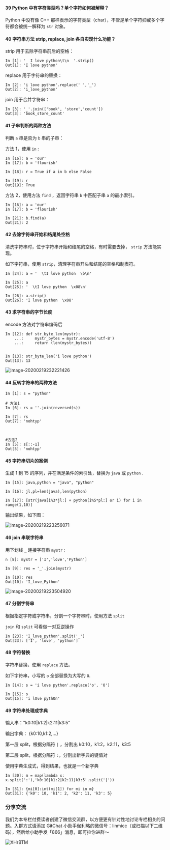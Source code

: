 #### 39 Python 中有字符类型吗？单个字符如何被解释？

Python 中没有像 C++ 那样表示的字符类型（char），不管是单个字符抑或多个字符都会被统一解释为 `str` 对象。

#### 40 字符串方法 strip, replace, join 各自实现什么功能？

strip 用于去除字符串前后的空格：

    
    
    In [1]: '  I love python\t\n  '.strip()
    Out[1]: 'I love python'
    

replace 用于字符串的替换：

    
    
    In [2]: 'i love python'.replace(' ','_')
    Out[2]: 'i_love_python'
    

join 用于合并字符串：

    
    
    In [3]: '_'.join(['book', 'store','count'])
    Out[3]: 'book_store_count'
    

#### 41 子串判断的两种方法

判断 `a` 串是否为 `b` 串的子串：

方法 1，使用 `in` :

    
    
    In [16]: a = 'our'
    In [17]: b = 'flourish'
    
    In [18]: r = True if a in b else False
    
    In [19]: r
    Out[19]: True
    

方法 2，使用方法 `find` ，返回字符串 `b` 中匹配子串 `a` 的最小索引。

    
    
    In [16]: a = 'our'
    In [17]: b = 'flourish'
    
    In [21]: b.find(a)
    Out[21]: 2
    

#### 42 去除字符串开始和结尾处空格

清洗字符串时，位于字符串开始和结尾的空格，有时需要去掉， `strip` 方法能实现。

如下字符串，使用 `strip`，清理字符串开头和结尾的空格和制表符。

    
    
    In [24]: a = '  \tI love python  \b\n'
    
    In [25]: a
    Out[25]: '  \tI love python  \x08\n'
    
    In [26]: a.strip()
    Out[26]: 'I love python  \x08'
    

#### 43 求字符串的字节长度

encode 方法对字符串编码后

    
    
    In [12]: def str_byte_len(mystr):
        ...:     mystr_bytes = mystr.encode('utf-8')
        ...:     return (len(mystr_bytes))
    
    
    In [13]: str_byte_len('i love python') 
    Out[13]: 13
    

![image-20200219232221426](https://images.gitbook.cn/2020-04-29-34736.png)

#### 44 反转字符串的两种方法

    
    
    In [1]: s = "python"
    
    # 方法1    
    In [6]: rs = ''.join(reversed(s))
    
    In [7]: rs
    Out[7]: 'nohtyp'
    
    
    
    #方法2
    In [5]: s[::-1]
    Out[5]: 'nohtyp'
    

#### 45 字符串切片的案例

生成 1 到 15 的序列，并在满足条件的索引处，替换为 `java` 或 `python` .

    
    
    In [15]: java,python = "java", "python"
    
    In [16]: jl,pl=len(java),len(python)
    
    In [17]: [str(java[i%3*jl:] + python[i%5*pl:] or i) for i in range(1,10)]
    

输出结果，如下图：

![image-20200219223256071](https://images.gitbook.cn/2020-04-29-034737.png)

#### 46 join 串联字符串

用下划线 `_` 连接字符串 `mystr` :

    
    
    n [8]: mystr = ['I','love','Python']
    
    In [9]: res = '_'.join(mystr)
    
    In [10]: res
    Out[10]: 'I_love_Python'
    

![image-20200219223504920](https://images.gitbook.cn/2020-04-29-034738.png)

#### 47 分割字符串

根据指定字符或字符串，分割一个字符串时，使用方法 `split`

`join` 和 `split` 可看做一对互逆操作

    
    
    In [23]: 'I_love_python'.split('_')
    Out[23]: ['I', 'love', 'python']
    

#### 48 字符替换

字符串替换，使用 `replace` 方法。

如下字符串，小写的 `o` 全部替换为大写的 `O`.

    
    
    In [14]: s = 'i love python'.replace('o', 'O')
    
    In [15]: s
    Out[15]: 'i lOve pythOn'
    

#### 49 字符串处理成字典

输入串："k0:10|k1:2|k2:11|k3:5"

输出字典： {k0:10,k1:2,…}

第一层 split，根据分隔符 `|` ，分割出 k0:10，k1:2，k2:11，k3:5

第二层 split，根据分隔符 `:`，分割出新字典的键值对

使用字典生成式，得到结果，也就是一个新字典

    
    
    In [30]: m = map(lambda x: x.split(':'),'k0:10|k1:2|k2:11|k3:5'.split('|'))
    
    In [31]: {mi[0]:int(mi[1]) for mi in m}
    Out[31]: {'k0': 10, 'k1': 2, 'k2': 11, 'k3': 5}
    

### 分享交流

我们为本专栏付费读者创建了微信交流群，以方便更有针对性地讨论专栏相关的问题。入群方式请添加 GitChat
小助手伽利略的微信号：linmicc（或扫描以下二维码），然后给小助手发「866」消息，即可拉你进群～

![XHrBTM](https://images.gitbook.cn/XHrBTM)


